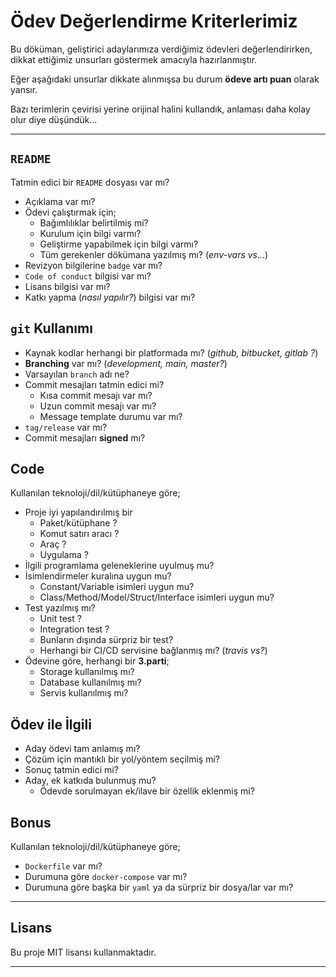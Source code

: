 # Ödev Değerlendirme Kriterlerimiz

Bu döküman, geliştirici adaylarımıza verdiğimiz ödevleri değerlendirirken,
dikkat ettiğimiz unsurları göstermek amacıyla hazırlanmıştır.

Eğer aşağıdaki unsurlar dikkate alınmışsa bu durum **ödeve artı puan** olarak
yansır.

Bazı terimlerin çevirisi yerine orijinal halini kullandık, anlaması daha kolay
olur diye düşündük...

---

## `README`

Tatmin edici bir `README` dosyası var mı?

- Açıklama var mı?
- Ödevi çalıştırmak için;
   - Bağımlılıklar belirtilmiş mi?
   - Kurulum için bilgi varmı?
   - Geliştirme yapabilmek için bilgi varmı?
   - Tüm gerekenler dökümana yazılmış mı? (*env-vars vs...*)
- Revizyon bilgilerine `badge` var mı?
- `Code of conduct` bilgisi var mı?
- Lisans bilgisi var mı?
- Katkı yapma (*nasıl yapılır?*) bilgisi var mı?

## `git` Kullanımı

- Kaynak kodlar herhangi bir platformada mı? (*github, bitbucket, gitlab ?*)
- **Branching** var mı? (*development, main, master?*)
- Varsayılan `branch` adı ne?
- Commit mesajları tatmin edici mi?
   - Kısa commit mesajı var mı?
   - Uzun commit mesajı var mı?
   - Message template durumu var mı?
- `tag/release` var mı?
- Commit mesajları **signed** mı?

## Code

Kullanılan teknoloji/dil/kütüphaneye göre;

- Proje iyi yapılandırılmış bir
   - Paket/kütüphane ?
   - Komut satırı aracı ?
   - Araç ?
   - Uygulama ?
- İlgili programlama geleneklerine uyulmuş mu?
- İsimlendirmeler kuralına uygun mu?
    - Constant/Variable isimleri uygun mu?
    - Class/Method/Model/Struct/Interface isimleri uygun mu?
- Test yazılmış mı?
   - Unit test ?
   - Integration test ?
   - Bunların dışında sürpriz bir test?
   - Herhangi bir CI/CD servisine bağlanmış mı? (*travis vs?*)
- Ödevine göre, herhangi bir **3.parti**;
   - Storage kullanılmış mı?
   - Database kullanılmış mı?
   - Servis kullanılmış mı?

## Ödev ile İlgili

- Aday ödevi tam anlamış mı?
- Çözüm için mantıklı bir yol/yöntem seçilmiş mi?
- Sonuç tatmin edici mi?
- Aday, ek katkıda bulunmuş mu?
   - Ödevde sorulmayan ek/ilave bir özellik eklenmiş mi?

## Bonus

Kullanılan teknoloji/dil/kütüphaneye göre;

- `Dockerfile` var mı?
- Durumuna göre `docker-compose` var mı?
- Durumuna göre başka bir `yaml` ya da sürpriz bir dosya/lar var mı?


---

## Lisans

Bu proje MIT lisansı kullanmaktadır.

---